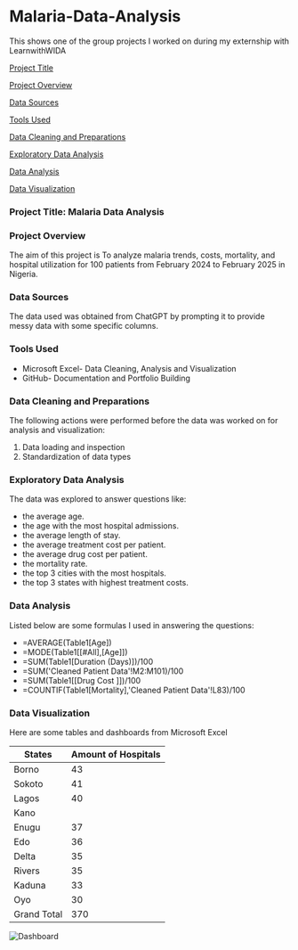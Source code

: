 # Malaria-Data-Analysis 
This shows one of the group projects I worked on during my externship with LearnwithWIDA

[Project Title](project-title)

[Project Overview](#project-overview)

[Data Sources](#data-sources)

[Tools Used](#tools-used)

[Data Cleaning and Preparations](#data-cleaning-and-preparations)

[Exploratory Data Analysis](#exploratory-data-analysis)

[Data Analysis](#data-analysis)

[Data Visualization](#data-visualization)

### Project Title: Malaria Data Analysis

### Project Overview
The aim of this project is To analyze malaria trends, costs, mortality, and hospital utilization for 100 patients from February 2024 to February 2025 in Nigeria.
### Data Sources
The data used was obtained from ChatGPT by prompting it to provide messy data with some specific columns.

### Tools Used
- Microsoft Excel- Data Cleaning, Analysis and Visualization
- GitHub- Documentation and Portfolio Building

### Data Cleaning and Preparations
The following actions were performed before the data was worked on for analysis and visualization:
1. Data loading and inspection
2. Standardization of data types

### Exploratory Data Analysis
The data was explored to answer questions like:
- the average age.
- the age with the most hospital admissions.
- the average length of stay.
- the average treatment cost per patient.
- the average drug cost per patient.
- the mortality rate.
- the top 3 cities with the most hospitals.
- the top 3 states with highest treatment costs.

### Data Analysis
Listed below are some formulas I used in answering the questions:

- =AVERAGE(Table1[Age])
- =MODE(Table1[[#All],[Age]])
- =SUM(Table1[Duration (Days)])/100
- =SUM('Cleaned Patient Data'!M2:M101)/100
- =SUM(Table1[[Drug Cost ]])/100
- =COUNTIF(Table1[Mortality],'Cleaned Patient Data'!L83)/100

### Data Visualization
Here are some tables and dashboards from Microsoft Excel

|States|Amount of Hospitals|
|------|-------------------|
|Borno|43|
|Sokoto|41|
|Lagos|40|
|Kano||40|
|Enugu|37|
|Edo|36|
|Delta|35|
|Rivers|35|
|Kaduna|33|
|Oyo|30|
|Grand Total|370|


![Dashboard](https://github.com/user-attachments/assets/3e28a676-d806-422b-be5b-08485aff0b2b)

